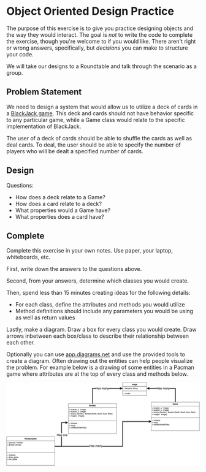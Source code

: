 # Object Oriented Design Practice

The purpose of this exercise is to give you practice designing objects and the way they would interact. The goal is _not_ to write the code to complete the exercise, though you're welcome to if you would like. There aren't right or wrong answers, specifically, but _decisions_ you can make to structure your code.

We will take our designs to a Roundtable and talk through the scenario as a group.

## Problem Statement

We need to design a system that would allow us to utilize a deck of cards in a [BlackJack game](https://www.youtube.com/watch?v=qd5oc9hLrXg). This deck and cards should not have behavior specific to any particular game, while a Game class would relate to the specific implementation of BlackJack.

The user of a deck of cards should be able to shuffle the cards as well as deal cards. To deal, the user should be able to specify the number of players who will be dealt a specified number of cards.

## Design

Questions:
- How does a deck relate to a Game?
- How does a card relate to a deck?
- What properties would a Game have?
- What properties does a card have?

## Complete

Complete this exercise in your own notes. Use paper, your laptop, whiteboards, etc.

First, write down the answers to the questions above.

Second, from your answers, determine which classes you would create.

Then, spend less than 15 minutes creating ideas for the following details:
  - For each class, define the attributes and methods you would utilize
  - Method definitions should include any parameters you would be using as well as return values
  
Lastly, make a diagram. Draw a box for every class you would create. Draw arrows inbetween each box/class to describe their relationship between each other.

Optionally you can use [app.diagrams.net](https://app.diagrams.net/) and use the provided tools to create a diagram.  Often drawing out the entities can help people visualize the problem.  For example below is a drawing of some entities in a Pacman game where attributes are at the top of every class and methods below.

![Pacman UML Diagram](images/uml-pacman.png)
